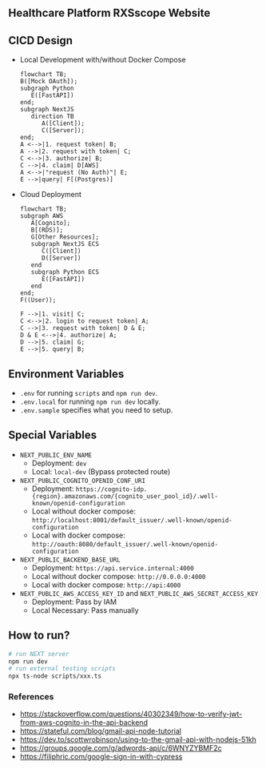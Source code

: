## Healthcare Platform RXSscope Website

## CICD Design

- Local Development with/without Docker Compose
  ```mermaid
  flowchart TB;
  B([Mock OAuth]);
  subgraph Python
     E([FastAPI])
  end;
  subgraph NextJS
     direction TB
        A([Client]);
        C([Server]);
  end;
  A <-->|1. request token| B;
  A -->|2. request with token| C;
  C <-->|3. authorize| B;
  C -->|4. claim| D[AWS]
  A <-->|"request (No Auth)"| E;
  E -->|query| F[(Postgres)]
  ```
- Cloud Deployment
  ```mermaid
  flowchart TB;
  subgraph AWS
     A[Cognito];
     B[(RDS)];
     G[Other Resources];
     subgraph NextJS ECS
        C([Client])
        D([Server])
     end
     subgraph Python ECS
        E([FastAPI])
     end
  end;
  F((User));

  F -->|1. visit| C;
  C <-->|2. login to request token| A;
  C -->|3. request with token| D & E;
  D & E <-->|4. authorize| A;
  D -->|5. claim| G;
  E -->|5. query| B;
  ```

## Environment Variables

- `.env` for running `scripts` and `npm run dev`.
- `.env.local` for running `npm run dev` locally.
- `.env.sample` specifies what you need to setup.

## Special Variables

- `NEXT_PUBLIC_ENV_NAME`
  - Deployment: `dev`
  - Local: `local-dev` (Bypass protected route)
- `NEXT_PUBLIC_COGNITO_OPENID_CONF_URI`
  - Deployment: `https://cognito-idp.{region}.amazonaws.com/{cognito_user_pool_id}/.well-known/openid-configuration`
  - Local without docker compose: `http://localhost:8001/default_issuer/.well-known/openid-configuration`
  - Local with docker compose: `http://oauth:8080/default_issuer/.well-known/openid-configuration`
- `NEXT_PUBLIC_BACKEND_BASE_URL`
  - Deployment: `https://api.service.internal:4000`
  - Local without docker compose: `http://0.0.0.0:4000`
  - Local with docker compose: `http://api:4000`
- `NEXT_PUBLIC_AWS_ACCESS_KEY_ID` and `NEXT_PUBLIC_AWS_SECRET_ACCESS_KEY`
  - Deployment: Pass by IAM
  - Local Necessary: Pass manually

## How to run?

```bash
# run NEXT server
npm run dev
# run external testing scripts
npx ts-node scripts/xxx.ts
```

### References

- https://stackoverflow.com/questions/40302349/how-to-verify-jwt-from-aws-cognito-in-the-api-backend
- https://stateful.com/blog/gmail-api-node-tutorial
- https://dev.to/scottwrobinson/using-to-the-gmail-api-with-nodejs-51kh
- https://groups.google.com/g/adwords-api/c/6WNYZYBMF2c
- https://filiphric.com/google-sign-in-with-cypress
